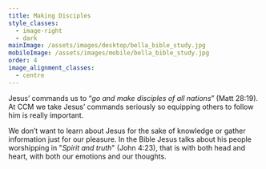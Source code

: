 ```yaml
---
title: Making Disciples
style_classes:
  - image-right
  - dark
mainImage: /assets/images/desktop/bella_bible_study.jpg
mobileImage: /assets/images/mobile/bella_bible_study.jpg
order: 4
image_alignment_classes:
  - centre
---
```

Jesus’ commands us to “*go and make disciples of all nations*” (Matt 28:19). At CCM we take Jesus’ commands seriously so equipping others to follow him is really important.

We don’t want to learn about Jesus for the sake of knowledge or gather information just for our pleasure. In the Bible Jesus talks about his people worshipping in "*Spirit and truth*" (John 4:23), that is with both head and heart, with both our emotions and our thoughts.
